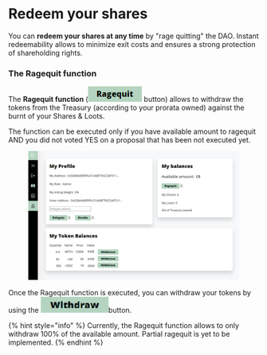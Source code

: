 # Redeem your shares

You can **redeem your shares at any time** by "rage quitting" the DAO. Instant redeemability allows to minimize exit costs and ensures a strong protection of shareholding rights.&#x20;

### The Ragequit function

The **Ragequit function** (<img src="../.gitbook/assets/ragequit.png" alt="" data-size="line"> button) allows to withdraw the tokens from the Treasury (according to your prorata owned) against the burnt of your Shares & Loots.

The function can be executed only if you have available amount to ragequit AND you did not voted YES on a proposal that has been not executed yet.

<figure><img src="../.gitbook/assets/myprofile ragequit modified (1).png" alt=""><figcaption></figcaption></figure>

Once the Ragequit function is executed, you can withdraw your tokens by using the <img src="../.gitbook/assets/image (5).png" alt="" data-size="line">button.

{% hint style="info" %}
Currently, the Ragequit function allows to only withdraw 100% of the available amount. Partial ragequit is yet to be implemented.
{% endhint %}
